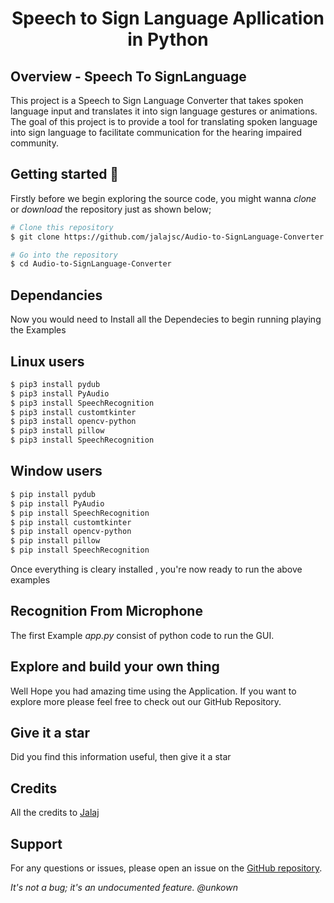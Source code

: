 <h1 align = "center"> Speech to Sign Language Apllication in Python </h1>

## Overview - Speech To SignLanguage

This project is a Speech to Sign Language Converter that takes spoken language input and translates it into sign language gestures or animations. The goal of this project is to provide a tool for translating spoken language into sign language to facilitate communication for the hearing impaired community.

## Getting started 🔧

Firstly before we begin exploring the source code, you might wanna _clone_ or _download_ the repository
just as shown below;

```bash
# Clone this repository
$ git clone https://github.com/jalajsc/Audio-to-SignLanguage-Converter.git

# Go into the repository
$ cd Audio-to-SignLanguage-Converter
```

## Dependancies

Now you would need to Install all the Dependecies to begin running
playing the Examples

## Linux users

```bash
$ pip3 install pydub
$ pip3 install PyAudio
$ pip3 install SpeechRecognition
$ pip3 install customtkinter
$ pip3 install opencv-python
$ pip3 install pillow
$ pip3 install SpeechRecognition
```

## Window users

```bash
$ pip install pydub
$ pip install PyAudio
$ pip install SpeechRecognition
$ pip install customtkinter
$ pip install opencv-python
$ pip install pillow
$ pip install SpeechRecognition
```

Once everything is cleary installed , you're now ready to run the above examples

## Recognition From Microphone

The first Example _app.py_ consist of python code to run the GUI.

## Explore and build your own thing

Well Hope you had amazing time using the Application. If you want to explore more please feel free to check out our GitHub Repository.

## Give it a star

Did you find this information useful, then give it a star

## Credits

All the credits to [Jalaj](https://github.com/jalajsc)

## Support

For any questions or issues, please open an issue on the [GitHub repository](https://github.com/yourusername/speech-to-sign-language/issues).

_It's not a bug; it's an undocumented feature. @unkown_
